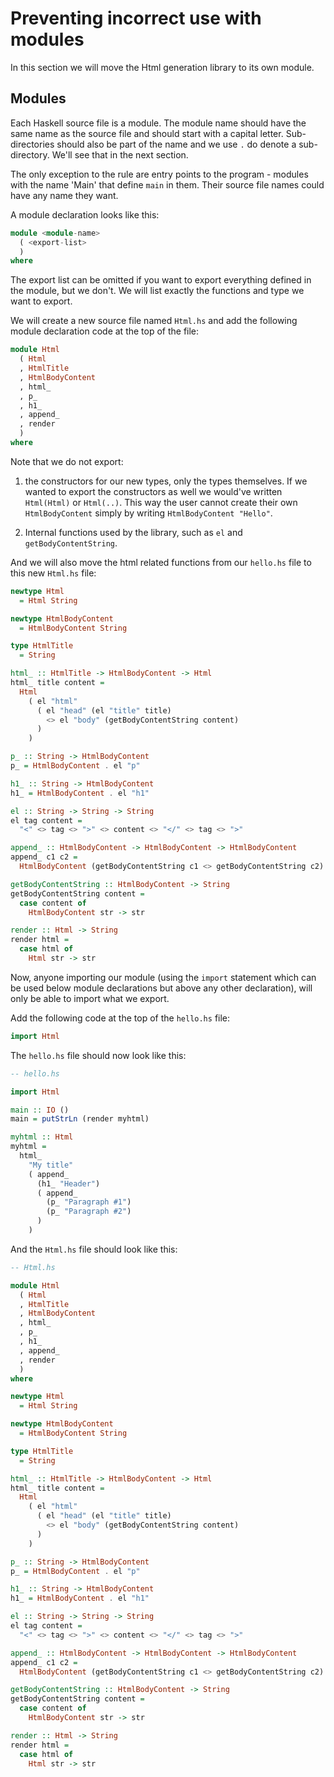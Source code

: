 # Preventing incorrect use with modules

In this section we will move the Html generation library to its own module.

## Modules

Each Haskell source file is a module. The module name should have the
same name as the source file and should start with a capital
letter. Sub-directories should also be part of the name and we use `.`
do denote a sub-directory. We'll see that in the next section.

The only exception to the rule are entry points to the program -
modules with the name 'Main' that define `main` in them. Their source
file names could have any name they want.

A module declaration looks like this:

```hs
module <module-name>
  ( <export-list>
  )
where
```

The export list can be omitted if you want to export everything
defined in the module, but we don't. We will list exactly the
functions and type we want to export.

We will create a new source file named `Html.hs` and add the following
module declaration code at the top of the file:

```hs
module Html
  ( Html
  , HtmlTitle
  , HtmlBodyContent
  , html_
  , p_
  , h1_
  , append_
  , render
  )
where
```

Note that we do not export:

1. the constructors for our new types, only the types themselves.
   If we wanted to export the constructors as well we would've written
   `Html(Html)` or `Html(..)`. This way the user cannot create their own
   `HtmlBodyContent` simply by writing `HtmlBodyContent "Hello"`.

2. Internal functions used by the library, such as `el` and `getBodyContentString`.

And we will also move the html related functions from our `hello.hs` file
to this new `Html.hs` file:

```hs
newtype Html
  = Html String

newtype HtmlBodyContent
  = HtmlBodyContent String

type HtmlTitle
  = String

html_ :: HtmlTitle -> HtmlBodyContent -> Html
html_ title content =
  Html
    ( el "html"
      ( el "head" (el "title" title)
        <> el "body" (getBodyContentString content)
      )
    )

p_ :: String -> HtmlBodyContent
p_ = HtmlBodyContent . el "p"

h1_ :: String -> HtmlBodyContent
h1_ = HtmlBodyContent . el "h1"

el :: String -> String -> String
el tag content =
  "<" <> tag <> ">" <> content <> "</" <> tag <> ">"

append_ :: HtmlBodyContent -> HtmlBodyContent -> HtmlBodyContent
append_ c1 c2 =
  HtmlBodyContent (getBodyContentString c1 <> getBodyContentString c2)

getBodyContentString :: HtmlBodyContent -> String
getBodyContentString content =
  case content of
    HtmlBodyContent str -> str

render :: Html -> String
render html =
  case html of
    Html str -> str
```

Now, anyone importing our module (using the `import` statement which
can be used below module declarations but above any other
declaration), will only be able to import what we export.

Add the following code at the top of the `hello.hs` file:

```hs
import Html
```

The `hello.hs` file should now look like this:

```hs
-- hello.hs

import Html

main :: IO ()
main = putStrLn (render myhtml)

myhtml :: Html
myhtml =
  html_
    "My title"
    ( append_
      (h1_ "Header")
      ( append_
        (p_ "Paragraph #1")
        (p_ "Paragraph #2")
      )
    )
```

And the `Html.hs` file should look like this:

```hs
-- Html.hs

module Html
  ( Html
  , HtmlTitle
  , HtmlBodyContent
  , html_
  , p_
  , h1_
  , append_
  , render
  )
where

newtype Html
  = Html String

newtype HtmlBodyContent
  = HtmlBodyContent String

type HtmlTitle
  = String

html_ :: HtmlTitle -> HtmlBodyContent -> Html
html_ title content =
  Html
    ( el "html"
      ( el "head" (el "title" title)
        <> el "body" (getBodyContentString content)
      )
    )

p_ :: String -> HtmlBodyContent
p_ = HtmlBodyContent . el "p"

h1_ :: String -> HtmlBodyContent
h1_ = HtmlBodyContent . el "h1"

el :: String -> String -> String
el tag content =
  "<" <> tag <> ">" <> content <> "</" <> tag <> ">"

append_ :: HtmlBodyContent -> HtmlBodyContent -> HtmlBodyContent
append_ c1 c2 =
  HtmlBodyContent (getBodyContentString c1 <> getBodyContentString c2)

getBodyContentString :: HtmlBodyContent -> String
getBodyContentString content =
  case content of
    HtmlBodyContent str -> str

render :: Html -> String
render html =
  case html of
    Html str -> str
```
